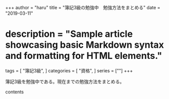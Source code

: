 +++
author = "haru"
title = "簿記3級の勉強中　勉強方法をまとめる"
date = "2019-03-11"
# description = "Sample article showcasing basic Markdown syntax and formatting for HTML elements."
tags = [
	"簿記3級",
]
categories = [
	"資格",
]
series = [""]
+++

簿記3級を勉強中である。現在までの勉強方法をまとめる。

<script data-ad-client="ca-pub-7533150434547350" async src="https://pagead2.googlesyndication.com/pagead/js/adsbygoogle.js"></script>


<!--more-->

contents
